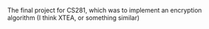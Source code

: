 The final project for CS281, which was to implement
an encryption algorithm (I think XTEA, or something similar)
